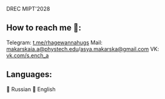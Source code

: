 DREC MIPT'2028

## How to reach me 📨:

Telegram: [t.me/rhagewannahugs](@https://t.me/rhagewannahugs)
Mail:     [makarskaia.a@phystech.edu](mailto:makarskaia.a@phystech.edu)/[asya.makarska@gmail.com](mailto:asya.makarska@gmail.com )
VK:       [vk.com/s.ench_a](https://vk.com/s.ench_a)

## Languages:
🧿 Russian
🧿 English

